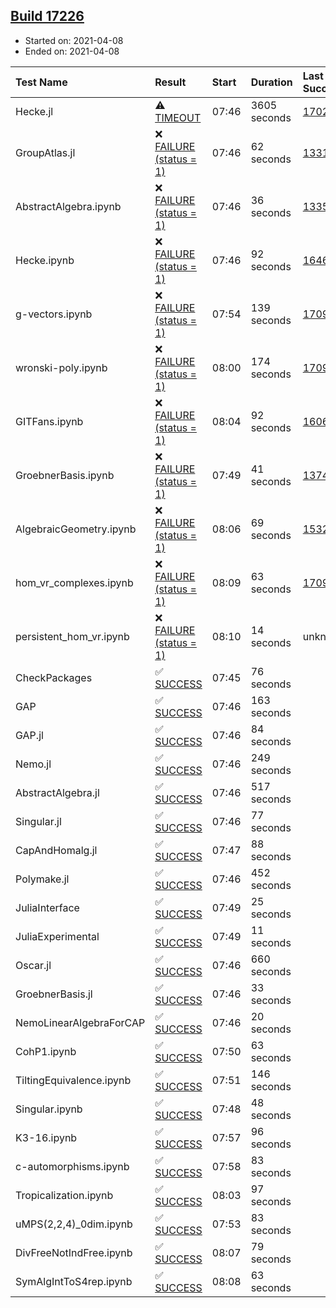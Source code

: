 ## [Build 17226](https://oscarci.mathematik.uni-kl.de/job/oscar/17226/)

* Started on: 2021-04-08
* Ended on: 2021-04-08

| Test Name    | Result | Start | Duration | Last Success | First Failure |
|:-------------|:-------|:------|:---------|:-------------|:--------------|
| Hecke.jl | ⚠ [TIMEOUT](https://oscarci.mathematik.uni-kl.de/job/oscar/17226/artifact/logs/build-17226/Hecke.jl.log) | 07:46 | 3605 seconds | [17022](https://oscarci.mathematik.uni-kl.de/job/oscar/17022/) | [17023](https://oscarci.mathematik.uni-kl.de/job/oscar/17023/) |
| GroupAtlas.jl | ❌ [FAILURE (status = 1)](https://oscarci.mathematik.uni-kl.de/job/oscar/17226/artifact/logs/build-17226/GroupAtlas.jl.log) | 07:46 | 62 seconds | [13311](https://oscarci.mathematik.uni-kl.de/job/oscar/13311/) | [13312](https://oscarci.mathematik.uni-kl.de/job/oscar/13312/) |
| AbstractAlgebra.ipynb | ❌ [FAILURE (status = 1)](https://oscarci.mathematik.uni-kl.de/job/oscar/17226/artifact/logs/build-17226/AbstractAlgebra.ipynb.log) | 07:46 | 36 seconds | [13355](https://oscarci.mathematik.uni-kl.de/job/oscar/13355/) | [13356](https://oscarci.mathematik.uni-kl.de/job/oscar/13356/) |
| Hecke.ipynb | ❌ [FAILURE (status = 1)](https://oscarci.mathematik.uni-kl.de/job/oscar/17226/artifact/logs/build-17226/Hecke.ipynb.log) | 07:46 | 92 seconds | [16463](https://oscarci.mathematik.uni-kl.de/job/oscar/16463/) | [16464](https://oscarci.mathematik.uni-kl.de/job/oscar/16464/) |
| g-vectors.ipynb | ❌ [FAILURE (status = 1)](https://oscarci.mathematik.uni-kl.de/job/oscar/17226/artifact/logs/build-17226/g-vectors.ipynb.log) | 07:54 | 139 seconds | [17099](https://oscarci.mathematik.uni-kl.de/job/oscar/17099/) | [17100](https://oscarci.mathematik.uni-kl.de/job/oscar/17100/) |
| wronski-poly.ipynb | ❌ [FAILURE (status = 1)](https://oscarci.mathematik.uni-kl.de/job/oscar/17226/artifact/logs/build-17226/wronski-poly.ipynb.log) | 08:00 | 174 seconds | [17098](https://oscarci.mathematik.uni-kl.de/job/oscar/17098/) | [17099](https://oscarci.mathematik.uni-kl.de/job/oscar/17099/) |
| GITFans.ipynb | ❌ [FAILURE (status = 1)](https://oscarci.mathematik.uni-kl.de/job/oscar/17226/artifact/logs/build-17226/GITFans.ipynb.log) | 08:04 | 92 seconds | [16068](https://oscarci.mathematik.uni-kl.de/job/oscar/16068/) | [16069](https://oscarci.mathematik.uni-kl.de/job/oscar/16069/) |
| GroebnerBasis.ipynb | ❌ [FAILURE (status = 1)](https://oscarci.mathematik.uni-kl.de/job/oscar/17226/artifact/logs/build-17226/GroebnerBasis.ipynb.log) | 07:49 | 41 seconds | [13748](https://oscarci.mathematik.uni-kl.de/job/oscar/13748/) | [13749](https://oscarci.mathematik.uni-kl.de/job/oscar/13749/) |
| AlgebraicGeometry.ipynb | ❌ [FAILURE (status = 1)](https://oscarci.mathematik.uni-kl.de/job/oscar/17226/artifact/logs/build-17226/AlgebraicGeometry.ipynb.log) | 08:06 | 69 seconds | [15322](https://oscarci.mathematik.uni-kl.de/job/oscar/15322/) | [15323](https://oscarci.mathematik.uni-kl.de/job/oscar/15323/) |
| hom_vr_complexes.ipynb | ❌ [FAILURE (status = 1)](https://oscarci.mathematik.uni-kl.de/job/oscar/17226/artifact/logs/build-17226/hom_vr_complexes.ipynb.log) | 08:09 | 63 seconds | [17099](https://oscarci.mathematik.uni-kl.de/job/oscar/17099/) | [17100](https://oscarci.mathematik.uni-kl.de/job/oscar/17100/) |
| persistent_hom_vr.ipynb | ❌ [FAILURE (status = 1)](https://oscarci.mathematik.uni-kl.de/job/oscar/17226/artifact/logs/build-17226/persistent_hom_vr.ipynb.log) | 08:10 | 14 seconds | unknown | unknown |
| CheckPackages | ✅ [SUCCESS](https://oscarci.mathematik.uni-kl.de/job/oscar/17226/artifact/logs/build-17226/CheckPackages.log) | 07:45 | 76 seconds |  |  |
| GAP | ✅ [SUCCESS](https://oscarci.mathematik.uni-kl.de/job/oscar/17226/artifact/logs/build-17226/GAP.log) | 07:46 | 163 seconds |  |  |
| GAP.jl | ✅ [SUCCESS](https://oscarci.mathematik.uni-kl.de/job/oscar/17226/artifact/logs/build-17226/GAP.jl.log) | 07:46 | 84 seconds |  |  |
| Nemo.jl | ✅ [SUCCESS](https://oscarci.mathematik.uni-kl.de/job/oscar/17226/artifact/logs/build-17226/Nemo.jl.log) | 07:46 | 249 seconds |  |  |
| AbstractAlgebra.jl | ✅ [SUCCESS](https://oscarci.mathematik.uni-kl.de/job/oscar/17226/artifact/logs/build-17226/AbstractAlgebra.jl.log) | 07:46 | 517 seconds |  |  |
| Singular.jl | ✅ [SUCCESS](https://oscarci.mathematik.uni-kl.de/job/oscar/17226/artifact/logs/build-17226/Singular.jl.log) | 07:46 | 77 seconds |  |  |
| CapAndHomalg.jl | ✅ [SUCCESS](https://oscarci.mathematik.uni-kl.de/job/oscar/17226/artifact/logs/build-17226/CapAndHomalg.jl.log) | 07:47 | 88 seconds |  |  |
| Polymake.jl | ✅ [SUCCESS](https://oscarci.mathematik.uni-kl.de/job/oscar/17226/artifact/logs/build-17226/Polymake.jl.log) | 07:46 | 452 seconds |  |  |
| JuliaInterface | ✅ [SUCCESS](https://oscarci.mathematik.uni-kl.de/job/oscar/17226/artifact/logs/build-17226/JuliaInterface.log) | 07:49 | 25 seconds |  |  |
| JuliaExperimental | ✅ [SUCCESS](https://oscarci.mathematik.uni-kl.de/job/oscar/17226/artifact/logs/build-17226/JuliaExperimental.log) | 07:49 | 11 seconds |  |  |
| Oscar.jl | ✅ [SUCCESS](https://oscarci.mathematik.uni-kl.de/job/oscar/17226/artifact/logs/build-17226/Oscar.jl.log) | 07:46 | 660 seconds |  |  |
| GroebnerBasis.jl | ✅ [SUCCESS](https://oscarci.mathematik.uni-kl.de/job/oscar/17226/artifact/logs/build-17226/GroebnerBasis.jl.log) | 07:46 | 33 seconds |  |  |
| NemoLinearAlgebraForCAP | ✅ [SUCCESS](https://oscarci.mathematik.uni-kl.de/job/oscar/17226/artifact/logs/build-17226/NemoLinearAlgebraForCAP.log) | 07:46 | 20 seconds |  |  |
| CohP1.ipynb | ✅ [SUCCESS](https://oscarci.mathematik.uni-kl.de/job/oscar/17226/artifact/logs/build-17226/CohP1.ipynb.log) | 07:50 | 63 seconds |  |  |
| TiltingEquivalence.ipynb | ✅ [SUCCESS](https://oscarci.mathematik.uni-kl.de/job/oscar/17226/artifact/logs/build-17226/TiltingEquivalence.ipynb.log) | 07:51 | 146 seconds |  |  |
| Singular.ipynb | ✅ [SUCCESS](https://oscarci.mathematik.uni-kl.de/job/oscar/17226/artifact/logs/build-17226/Singular.ipynb.log) | 07:48 | 48 seconds |  |  |
| K3-16.ipynb | ✅ [SUCCESS](https://oscarci.mathematik.uni-kl.de/job/oscar/17226/artifact/logs/build-17226/K3-16.ipynb.log) | 07:57 | 96 seconds |  |  |
| c-automorphisms.ipynb | ✅ [SUCCESS](https://oscarci.mathematik.uni-kl.de/job/oscar/17226/artifact/logs/build-17226/c-automorphisms.ipynb.log) | 07:58 | 83 seconds |  |  |
| Tropicalization.ipynb | ✅ [SUCCESS](https://oscarci.mathematik.uni-kl.de/job/oscar/17226/artifact/logs/build-17226/Tropicalization.ipynb.log) | 08:03 | 97 seconds |  |  |
| uMPS(2,2,4)_0dim.ipynb | ✅ [SUCCESS](https://oscarci.mathematik.uni-kl.de/job/oscar/17226/artifact/logs/build-17226/uMPS-2-2-4-_0dim.ipynb.log) | 07:53 | 83 seconds |  |  |
| DivFreeNotIndFree.ipynb | ✅ [SUCCESS](https://oscarci.mathematik.uni-kl.de/job/oscar/17226/artifact/logs/build-17226/DivFreeNotIndFree.ipynb.log) | 08:07 | 79 seconds |  |  |
| SymAlgIntToS4rep.ipynb | ✅ [SUCCESS](https://oscarci.mathematik.uni-kl.de/job/oscar/17226/artifact/logs/build-17226/SymAlgIntToS4rep.ipynb.log) | 08:08 | 63 seconds |  |  |
